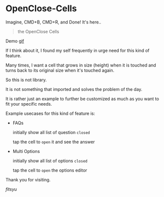 # OpenClose-Cells
Imagine, CMD+B, CMD+R, and Done! It's here..

> the OpenClose Cells

Demo [gif](openclose-cells.gif)


If I think about it, I found my self frequently in urge need for this kind of feature.

Many times, I want a cell that grows in size (height) when it is touched and turns back to its original size when it's touched again.

So this is not library.

It is not something that imported and solves the problem of the day.

It is rather just an example to further be customized as much as you want to fit your specific needs.

Example usecases for this kind of feature is:

- FAQs

    initially show all list of question `closed`
    
    tap the cell to `open` it and see the answer
  
- Multi Options

    initially show all list of options `closed`
    
    tap the cell to `open` the options editor
    
 
 Thank you for visiting.
 
 _fitsyu_
